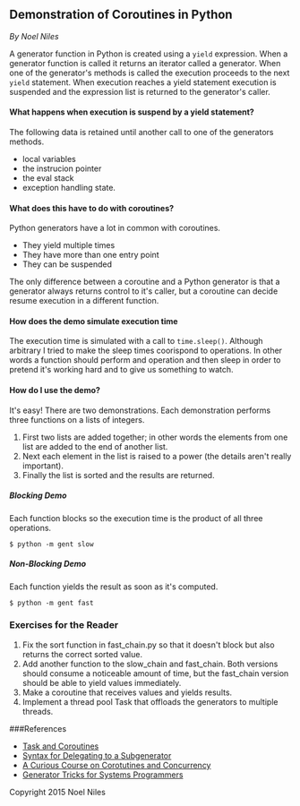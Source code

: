 ## Demonstration of Coroutines in Python
_By Noel Niles_


A generator function in Python is created using a `yield` expression.
When a generator function is called it returns an iterator called a
generator. When one of the generator's methods is called the execution
proceeds to the next `yield` statement. When execution reaches a yield
statement execution is suspended and the expression list is returned to
the generator's caller.

#### What happens when execution is suspend by a yield statement?
The following data is retained until another call to one of the
generators methods.

- local variables
- the instrucion pointer
- the eval stack
- exception handling state.

#### What does this have to do with coroutines?
Python generators have a lot in common with coroutines.

- They yield multiple times
- They have more than one entry point
- They can be suspended

The only difference between a coroutine and a Python generator is that a
generator always returns control to it's caller, but a coroutine can
decide resume execution in a different function.

#### How does the demo simulate execution time
The execution time is simulated with a call to `time.sleep()`. Although
arbitrary I tried to make the sleep times coorispond to operations. In
other words a function should perform and operation and then sleep in
order to pretend it's working hard and to give us something to watch.

#### How do I use the demo?
It's easy! There are two demonstrations. Each demonstration performs
three functions on a lists of integers. 
1. First two lists are added together; in other words the elements from one 
list are added to the end of another list.
2. Next each element in the list is raised to a power (the details aren't really important).
3. Finally the list is sorted and the results are returned.

##### Blocking Demo
Each function blocks so the execution time is the product of all three
operations.
```
$ python -m gent slow
```

##### Non-Blocking Demo
Each function yields the result as soon as it's computed.
```
$ python -m gent fast
```

### Exercises for the Reader
1. Fix the sort function in fast_chain.py so that it doesn't block but
   also returns the correct sorted value.
2. Add another function to the slow_chain and fast_chain. Both versions
   should consume a noticeable amount of time, but the fast_chain
   version should be able to yield values immediately.
3. Make a coroutine that receives values and yields results.
4. Implement a thread pool Task that offloads the generators to multiple
   threads.

###References
* [Task and Coroutines](https://docs.python.org/3/library/asyncio-task.html) 
* [Syntax for Delegating to a Subgenerator](https://www.python.org/dev/peps/pep-0380/)
* [A Curious Course on Corotutines and Concurrency](http://www.dabeaz.com/coroutines/index.html)
* [Generator Tricks for Systems Programmers](http://www.dabeaz.com/generators-uk/index.html)






Copyright 2015 Noel Niles
